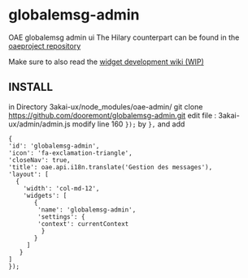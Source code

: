 # globalemsg-admin
OAE globalemsg admin ui
The Hilary counterpart can be found in the [oaeproject repository](https://github.com/dooremont/globalemsg-hilary "OAE Project repository")

Make sure to also read the [widget development wiki (WIP)](https://github.com/oaeproject/3akai-ux/wiki/Widget-Development-[WIP] "Widget development wiki (WIP)")

## INSTALL
in Directory 3akai-ux/node_modules/oae-admin/
git clone https://github.com/dooremont/globalemsg-admin.git
edit file : 3akai-ux/admin/admin.js
modify line 160 `});` by `},`
and add 



    {
    'id': 'globalemsg-admin',
    'icon': 'fa-exclamation-triangle',
    'closeNav': true,
    'title': oae.api.i18n.translate('Gestion des messages'),
    'layout': [
      {
        'width': 'col-md-12',
        'widgets': [
           {
            'name': 'globalemsg-admin',
            'settings': {
            'context': currentContext
             }
           }
         ]
       }
    ]
    });
